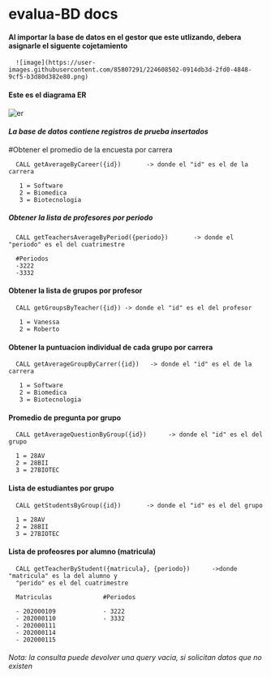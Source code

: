 # evalua-BD docs

#### Al importar la base de datos en el gestor que este utlizando, debera asignarle el siguente cojetamiento
      ![image](https://user-images.githubusercontent.com/85807291/224608502-0914db3d-2fd0-4848-9cf5-b3d80d382e80.png)
      
#### Este es el diagrama ER

![er](https://user-images.githubusercontent.com/85807291/224609909-98afe2d4-f7f6-45d5-ae5f-83af3070dac9.png)

#### <em> La base de datos contiene registros de prueba insertados </em>
#Obtener el promedio de la encuesta por carrera

      CALL getAverageByCareer({id})       -> donde el "id" es el de la carrera 

       1 = Software
       2 = Biomedica
       3 = Biotecnologia

    

##### Obtener la lista de profesores por periodo

      CALL getTeachersAverageByPeriod({periodo})       -> donde el "periodo" es el del cuatrimestre 

      #Periodos 
      -3222
      -3332

#### Obtener la lista de grupos por profesor

      CALL getGroupsByTeacher({id}) -> donde el "id" es el del profesor

       1 = Vanessa
       2 = Roberto


#### Obtener la puntuacion individual de cada grupo por carrera 

      CALL getAverageGroupByCarrer({id})   -> donde el "id" es el de la carrera 

       1 = Software
       2 = Biomedica
       3 = Biotecnologia


#### Promedio de pregunta por grupo 

      CALL getAverageQuestionByGroup({id})      -> donde el "id" es el del grupo
      
      1 = 28AV
      2 = 28BII
      3 = 27BIOTEC

#### Lista de estudiantes por grupo

      CALL getStudentsByGroup({id})       -> donde el "id" es el del grupo

      1 = 28AV
      2 = 28BII
      3 = 27BIOTEC

#### Lista de profeosres por alumno (matricula)

      CALL getTeacherByStudent({matricula}, {periodo})      ->donde "matricula" es la del alumno y
      "perido" es el del cuatrimestre
      
      Matriculas              #Periodos 
    
      - 202000109             - 3222
      - 202000110             - 3332                        
      - 202000111
      - 202000114
      - 202000115      
###### Nota: la consulta puede devolver una query vacia, si solicitan datos que no existen 
      
